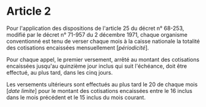 # Article 2

Pour l'application des dispositions de l'article 25 du décret n° 68-253, modifié par le décret n° 71-957 du 2 décembre 1971, chaque organisme conventionné est tenu de verser chaque mois à la caisse nationale la totalité des cotisations encaissées mensuellement [*périodicité*].

Pour chaque appel, le premier versement, arrêté au montant des cotisations encaissées jusqu'au quinzième jour inclus qui suit l'échéance, doit être effectué, au plus tard, dans les cinq jours.

Les versements ultérieurs sont effectués au plus tard le 20 de chaque mois [*date limite*] pour le montant des cotisations encaissées entre le 16 inclus dans le mois précédent et le 15 inclus du mois courant.
